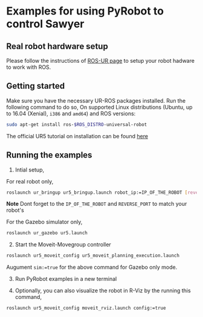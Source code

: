 
# Examples for using PyRobot to control Sawyer


## Real robot hardware setup

Please follow the instructions of [ROS-UR page](http://wiki.ros.org/universal_robot/Tutorials/Getting%20Started%20with%20a%20Universal%20Robot%20and%20ROS-Industrial) to setup your robot hadware to work with ROS.

## Getting started

Make sure you have the necessary UR-ROS packages installed. Run the following command to do so,
On supported Linux distributions (Ubuntu, up to 16.04 (Xenial), `i386` and `amd64`) and ROS versions:

```bash
sudo apt-get install ros-$ROS_DISTRO-universal-robot
```

The official  UR5 tutorial on installation can be found [here](https://github.com/ros-industrial/universal_robot)




## Running the examples
1. Intial setup,

For real robot only,
```bash
roslaunch ur_bringup ur5_bringup.launch robot_ip:=IP_OF_THE_ROBOT [reverse_port:=REVERSE_PORT]
```
**Note** Dont forget to the ```IP_OF_THE_ROBOT``` and ```REVERSE_PORT``` to match your robot's

For the Gazebo simulator only,
```bash
roslaunch ur_gazebo ur5.launch
```

2. Start the Moveit-Movegroup controller
```bash
roslaunch ur5_moveit_config ur5_moveit_planning_execution.launch
```
Augument ```sim:=true``` for the above command for Gazebo only mode.

3. Run PyRobot examples in a new terminal

4. Optionally, you can also visualize the robot in R-Viz by the running this command,
```bash
roslaunch ur5_moveit_config moveit_rviz.launch config:=true
```